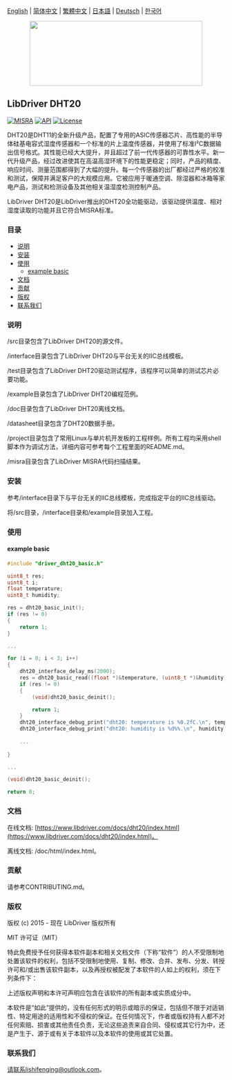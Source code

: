 [English](/README.md) | [ 简体中文](/README_zh-Hans.md) | [繁體中文](/README_zh-Hant.md) | [日本語](/README_ja.md) | [Deutsch](/README_de.md) | [한국어](/README_ko.md)

<div align=center>
<img src="/doc/image/logo.svg" width="400" height="150"/>
</div>

## LibDriver DHT20

[![MISRA](https://img.shields.io/badge/misra-compliant-brightgreen.svg)](/misra/README.md) [![API](https://img.shields.io/badge/api-reference-blue.svg)](https://www.libdriver.com/docs/dht20/index.html) [![License](https://img.shields.io/badge/license-MIT-brightgreen.svg)](/LICENSE)

DHT20是DHT11的全新升级产品，配置了专用的ASIC传感器芯片、高性能的半导体硅基电容式湿度传感器和一个标准的片上温度传感器，并使用了标准I²C数据输出信号格式。其性能已经大大提升，并且超过了前一代传感器的可靠性水平。新一代升级产品，经过改进使其在高温高湿环境下的性能更稳定；同时，产品的精度、响应时间、测量范围都得到了大幅的提升。每一个传感器的出厂都经过严格的校准和测试，保障并满足客户的大规模应用。它被应用于暖通空调、除湿器和冰箱等家电产品，测试和检测设备及其他相关温湿度检测控制产品。

LibDriver DHT20是LibDriver推出的DHT20全功能驱动，该驱动提供温度、相对湿度读取的功能并且它符合MISRA标准。

### 目录

  - [说明](#说明)
  - [安装](#安装)
  - [使用](#使用)
    - [example basic](#example-basic)
  - [文档](#文档)
  - [贡献](#贡献)
  - [版权](#版权)
  - [联系我们](#联系我们)

### 说明

/src目录包含了LibDriver DHT20的源文件。

/interface目录包含了LibDriver DHT20与平台无关的IIC总线模板。

/test目录包含了LibDriver DHT20驱动测试程序，该程序可以简单的测试芯片必要功能。

/example目录包含了LibDriver DHT20编程范例。

/doc目录包含了LibDriver DHT20离线文档。

/datasheet目录包含了DHT20数据手册。

/project目录包含了常用Linux与单片机开发板的工程样例。所有工程均采用shell脚本作为调试方法，详细内容可参考每个工程里面的README.md。

/misra目录包含了LibDriver MISRA代码扫描结果。

### 安装

参考/interface目录下与平台无关的IIC总线模板，完成指定平台的IIC总线驱动。

将/src目录，/interface目录和/example目录加入工程。

### 使用

#### example basic

```C
#include "driver_dht20_basic.h"

uint8_t res;
uint8_t i;
float temperature;
uint8_t humidity;

res = dht20_basic_init();
if (res != 0)
{
    return 1;
}

...

for (i = 0; i < 3; i++)
{
    dht20_interface_delay_ms(2000);
    res = dht20_basic_read((float *)&temperature, (uint8_t *)&humidity);
    if (res != 0)
    {
        (void)dht20_basic_deinit();

        return 1;
    }
    dht20_interface_debug_print("dht20: temperature is %0.2fC.\n", temperature);
    dht20_interface_debug_print("dht20: humidity is %d%%.\n", humidity); 
    
    ...
        
}

...

(void)dht20_basic_deinit();

return 0;
```

### 文档

在线文档: [https://www.libdriver.com/docs/dht20/index.html](https://www.libdriver.com/docs/dht20/index.html)。

离线文档: /doc/html/index.html。

### 贡献

请参考CONTRIBUTING.md。

### 版权

版权 (c) 2015 - 现在 LibDriver 版权所有

MIT 许可证（MIT）

特此免费授予任何获得本软件副本和相关文档文件（下称“软件”）的人不受限制地处置该软件的权利，包括不受限制地使用、复制、修改、合并、发布、分发、转授许可和/或出售该软件副本，以及再授权被配发了本软件的人如上的权利，须在下列条件下：

上述版权声明和本许可声明应包含在该软件的所有副本或实质成分中。

本软件是“如此”提供的，没有任何形式的明示或暗示的保证，包括但不限于对适销性、特定用途的适用性和不侵权的保证。在任何情况下，作者或版权持有人都不对任何索赔、损害或其他责任负责，无论这些追责来自合同、侵权或其它行为中，还是产生于、源于或有关于本软件以及本软件的使用或其它处置。

### 联系我们

请联系lishifenging@outlook.com。